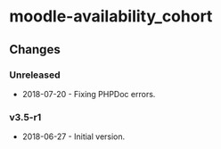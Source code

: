 moodle-availability_cohort
==========================

Changes
-------

### Unreleased

* 2018-07-20 - Fixing PHPDoc errors.

### v3.5-r1

* 2018-06-27 - Initial version.
